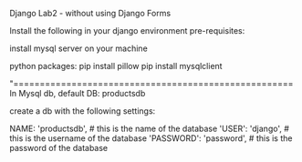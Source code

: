 Django Lab2 - without using Django Forms

Install the following in your django environment
pre-requisites:

install mysql server on your machine

python packages:
pip install pillow
pip install mysqlclient

"=====================================================
In Mysql db, default DB: productsdb

create a db with the following settings:

NAME: 'productsdb', # this is the name of the database
'USER': 'django', # this is the username of the database
'PASSWORD': 'password', # this is the password of the database



